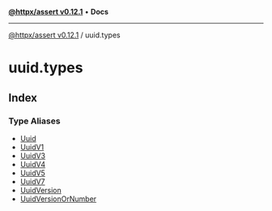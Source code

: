 [**@httpx/assert v0.12.1**](../README.md) • **Docs**

***

[@httpx/assert v0.12.1](../README.md) / uuid.types

# uuid.types

## Index

### Type Aliases

- [Uuid](type-aliases/Uuid.md)
- [UuidV1](type-aliases/UuidV1.md)
- [UuidV3](type-aliases/UuidV3.md)
- [UuidV4](type-aliases/UuidV4.md)
- [UuidV5](type-aliases/UuidV5.md)
- [UuidV7](type-aliases/UuidV7.md)
- [UuidVersion](type-aliases/UuidVersion.md)
- [UuidVersionOrNumber](type-aliases/UuidVersionOrNumber.md)
